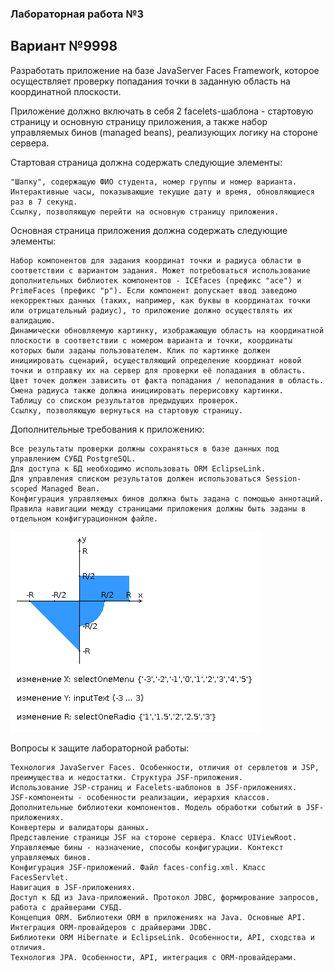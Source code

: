 ### Лабораторная работа №3
## Вариант №9998

Разработать приложение на базе JavaServer Faces Framework, которое осуществляет проверку попадания точки в заданную область на координатной плоскости.

Приложение должно включать в себя 2 facelets-шаблона - стартовую страницу и основную страницу приложения, а также набор управляемых бинов (managed beans), реализующих логику на стороне сервера.

Стартовая страница должна содержать следующие элементы:

    "Шапку", содержащую ФИО студента, номер группы и номер варианта.
    Интерактивные часы, показывающие текущие дату и время, обновляющиеся раз в 7 секунд.
    Ссылку, позволяющую перейти на основную страницу приложения.

Основная страница приложения должна содержать следующие элементы:

    Набор компонентов для задания координат точки и радиуса области в соответствии с вариантом задания. Может потребоваться использование дополнительных библиотек компонентов - ICEfaces (префикс "ace") и PrimeFaces (префикс "p"). Если компонент допускает ввод заведомо некорректных данных (таких, например, как буквы в координатах точки или отрицательный радиус), то приложение должно осуществлять их валидацию.
    Динамически обновляемую картинку, изображающую область на координатной плоскости в соответствии с номером варианта и точки, координаты которых были заданы пользователем. Клик по картинке должен инициировать сценарий, осуществляющий определение координат новой точки и отправку их на сервер для проверки её попадания в область. Цвет точек должен зависить от факта попадания / непопадания в область. Смена радиуса также должна инициировать перерисовку картинки.
    Таблицу со списком результатов предыдущих проверок.
    Ссылку, позволяющую вернуться на стартовую страницу.

Дополнительные требования к приложению:

    Все результаты проверки должны сохраняться в базе данных под управлением СУБД PostgreSQL.
    Для доступа к БД необходимо использовать ORM EclipseLink.
    Для управления списком результатов должен использоваться Session-scoped Managed Bean.
    Конфигурация управляемых бинов должна быть задана с помощью аннотаций.
    Правила навигации между страницами приложения должны быть заданы в отдельном конфигурационном файле.

![img.png](img.png)

Вопросы к защите лабораторной работы:

    Технология JavaServer Faces. Особенности, отличия от сервлетов и JSP, преимущества и недостатки. Структура JSF-приложения.
    Использование JSP-страниц и Facelets-шаблонов в JSF-приложениях.
    JSF-компоненты - особенности реализации, иерархия классов. Дополнительные библиотеки компонентов. Модель обработки событий в JSF-приложениях.
    Конвертеры и валидаторы данных.
    Представление страницы JSF на стороне сервера. Класс UIViewRoot.
    Управляемые бины - назначение, способы конфигурации. Контекст управляемых бинов.
    Конфигурация JSF-приложений. Файл faces-config.xml. Класс FacesServlet.
    Навигация в JSF-приложениях.
    Доступ к БД из Java-приложений. Протокол JDBC, формирование запросов, работа с драйверами СУБД.
    Концепция ORM. Библиотеки ORM в приложениях на Java. Основные API. Интеграция ORM-провайдеров с драйверами JDBC.
    Библиотеки ORM Hibernate и EclipseLink. Особенности, API, сходства и отличия.
    Технология JPA. Особенности, API, интеграция с ORM-провайдерами.

